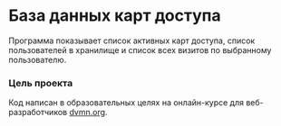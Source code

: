 # База данных карт доступа

Программа показывает список активных карт доступа, список пользователей в хранилище и список всех визитов по выбранному пользователю.

### Цель проекта

Код написан в образовательных целях на онлайн-курсе для веб-разработчиков [dvmn.org](https://dvmn.org/).